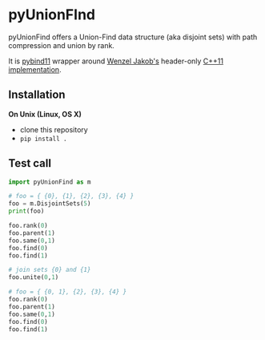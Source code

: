 pyUnionFInd
==============

pyUnionFind offers a Union-Find data structure (aka disjoint sets) with path compression and union by rank. 

It is [pybind11](https://github.com/pybind/pybind11) wrapper around [Wenzel Jakob's](https://github.com/wjakob) header-only [C++11 implementation](https://github.com/wjakob/dset).

Installation
------------

**On Unix (Linux, OS X)**

 - clone this repository
 - `pip install .`

Test call
---------

```python
import pyUnionFind as m

# foo = { {0}, {1}, {2}, {3}, {4} }
foo = m.DisjointSets(5)
print(foo)

foo.rank(0)
foo.parent(1)
foo.same(0,1)
foo.find(0)
foo.find(1)

# join sets {0} and {1}
foo.unite(0,1)

# foo = { {0, 1}, {2}, {3}, {4} } 
foo.rank(0)
foo.parent(1)
foo.same(0,1)
foo.find(0)
foo.find(1)
```

